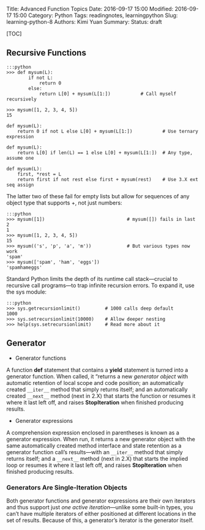 Title: Advanced Function Topics
Date: 2016-09-17 15:00
Modified: 2016-09-17 15:00
Category: Python
Tags: readingnotes, learningpython
Slug: learning-python-8
Authors: Kimi Yuan
Summary:
Status: draft

[TOC]

## Recursive Functions

    :::python
    >>> def mysum(L):
            if not L:
                return 0
            else:
                return L[0] + mysum(L[1:])           # Call myself recursively
    
    >>> mysum([1, 2, 3, 4, 5])
    15
    
    def mysum(L):
        return 0 if not L else L[0] + mysum(L[1:])           # Use ternary expression
    
    def mysum(L):
        return L[0] if len(L) == 1 else L[0] + mysum(L[1:])  # Any type, assume one
    
    def mysum(L):
        first, *rest = L
        return first if not rest else first + mysum(rest)    # Use 3.X ext seq assign


The latter two of these fail for empty lists but allow for sequences of any object type that supports +, not just numbers:

    :::python
    >>> mysum([1])                              # mysum([]) fails in last 2
    1
    >>> mysum([1, 2, 3, 4, 5])
    15
    >>> mysum(('s', 'p', 'a', 'm'))             # But various types now work
    'spam'
    >>> mysum(['spam', 'ham', 'eggs'])
    'spamhameggs'


Standard Python limits the depth of its runtime call stack—crucial to recursive call programs—to trap infinite recursion errors. To expand it, use the sys module:

    :::python
    >>> sys.getrecursionlimit()         # 1000 calls deep default
    1000
    >>> sys.setrecursionlimit(10000)    # Allow deeper nesting
    >>> help(sys.setrecursionlimit)     # Read more about it



## Generator



* Generator functions

A function **def** statement that contains a **yield** statement is turned into a generator function. When called, it “returns a new *generator object* with automatic retention of local scope and code position; an automatically created `__iter__` method that simply returns itself; and an automatically created `__next__` method (next in 2.X) that starts the function or resumes it where it last left off, and raises **StopIteration** when finished producing results.

* Generator expressions

A comprehension expression enclosed in parentheses is known as a generator expression. When run, it returns a new generator object with the same automatically created method interface and state retention as a generator function call’s results—with an `__iter__` method that simply returns itself; and a `__next__` method (next in 2.X) that starts the implied loop or resumes it where it last left off, and raises **StopIteration** when finished producing results.

### Generators Are Single-Iteration Objects

Both generator functions and generator expressions are their own iterators and thus support just *one active iteration*—unlike some built-in types, you can’t have multiple iterators of either positioned at different locations in the set of results. Because of this, a generator’s iterator is the generator itself.